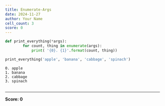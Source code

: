 ```yaml
---
title: Enumerate-Args
date: 2024-11-27
author: Your Name
cell_count: 3
score: 0
---
```


```python
def print_everything(*args):
        for count, thing in enumerate(args):
            print( '{0}. {1}'.format(count, thing))
```


```python
print_everything('apple', 'banana', 'cabbage', 'spinach')
```

    0. apple
    1. banana
    2. cabbage
    3. spinach



```python

```


---
**Score: 0**
